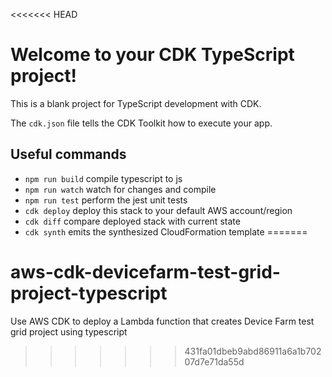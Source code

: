<<<<<<< HEAD
# Welcome to your CDK TypeScript project!

This is a blank project for TypeScript development with CDK.

The `cdk.json` file tells the CDK Toolkit how to execute your app.

## Useful commands

 * `npm run build`   compile typescript to js
 * `npm run watch`   watch for changes and compile
 * `npm run test`    perform the jest unit tests
 * `cdk deploy`      deploy this stack to your default AWS account/region
 * `cdk diff`        compare deployed stack with current state
 * `cdk synth`       emits the synthesized CloudFormation template
=======
# aws-cdk-devicefarm-test-grid-project-typescript
Use AWS CDK to deploy a Lambda function that creates Device Farm test grid project using typescript
>>>>>>> 431fa01dbeb9abd86911a6a1b70207d7e71da55d
